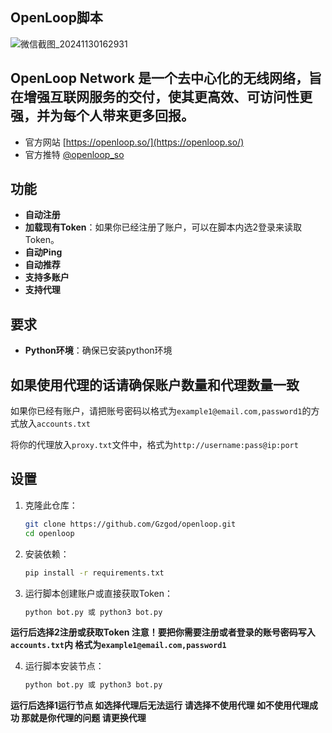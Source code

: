 ## OpenLoop脚本

![微信截图_20241130162931](https://github.com/user-attachments/assets/20a509e2-a1ed-44c1-a6ae-28ea829b2808)

## OpenLoop Network 是一个去中心化的无线网络，旨在增强互联网服务的交付，使其更高效、可访问性更强，并为每个人带来更多回报。

- 官方网站 [https://openloop.so/](https://openloop.so/)
- 官方推特 [@openloop_so](https://x.com/openloop_so)

## **功能**

- **自动注册**
- **加载现有Token**：如果你已经注册了账户，可以在脚本内选2登录来读取Token。
- **自动Ping**
- **自动推荐**
- **支持多账户**
- **支持代理**

## **要求**

- **Python环境**：确保已安装python环境

## **如果使用代理的话请确保账户数量和代理数量一致**

如果你已经有账户，请把账号密码以格式为`example1@email.com,password1`的方式放入`accounts.txt`

将你的代理放入`proxy.txt`文件中，格式为`http://username:pass@ip:port`


## 设置

1. 克隆此仓库：
   ```bash
   git clone https://github.com/Gzgod/openloop.git
   cd openloop
   ```
2. 安装依赖：
   ```bash
   pip install -r requirements.txt
   ```
3. 运行脚本创建账户或直接获取Token：
   ```bash
   python bot.py 或 python3 bot.py
   ```
**运行后选择2注册或获取Token 注意！要把你需要注册或者登录的账号密码写入`accounts.txt`内 格式为`example1@email.com,password1`**

4. 运行脚本安装节点：
   ```bash
   python bot.py 或 python3 bot.py
   ```
**运行后选择1运行节点 如选择代理后无法运行 请选择不使用代理 如不使用代理成功 那就是你代理的问题 请更换代理**
